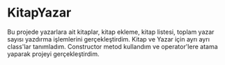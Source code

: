 # KitapYazar 

Bu projede yazarlara ait kitaplar, kitap ekleme, kitap listesi, toplam yazar sayısı yazdırma işlemlerini gerçekleştirdim. 
Kitap ve Yazar için ayrı ayrı class'lar tanımladım.
Constructor metod kullandım ve operator'lere atama yaparak projeyi gerçekleştirdim.

